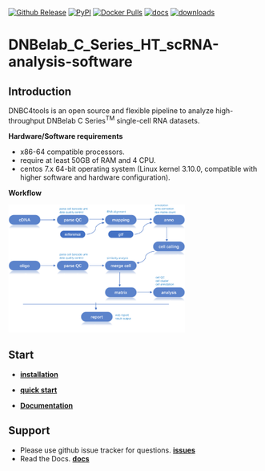 [![Github Release](https://img.shields.io/github/v/release/lishuangshuang0616/DNBC4tools)](https://github.com/lishuangshuang0616/DNBC4tools/releases)
[![PyPI](https://img.shields.io/pypi/v/dnbc4tools)](https://pypi.org/project/DNBC4tools)
[![Docker Pulls](https://img.shields.io/docker/pulls/lishuangshuang3/dnbc4tools)](https://hub.docker.com/r/lishuangshuang3/dnbc4tools)
[![docs](https://img.shields.io/static/v1?label=docs&message=dnbc4tools&color=blue)](https://dnbc4tools.readthedocs.io)
[![downloads](https://static.pepy.tech/personalized-badge/dnbc4tools?period=total&units=international_system&left_color=grey&right_color=blue&left_text=downloads)](https://pepy.tech/project/dnbc4tools)


# DNBelab_C_Series_HT_scRNA-analysis-software

## Introduction

DNBC4tools is an open source and flexible pipeline to analyze high-throughput DNBelab C Series<sup>TM</sup> single-cell RNA datasets. 

**Hardware/Software requirements** 

- x86-64 compatible processors.
- require at least 50GB of RAM and 4 CPU. 
- centos 7.x 64-bit operating system (Linux kernel 3.10.0, compatible with higher software and hardware configuration). 

**Workflow**
 
 <img src="./doc/pipeline.jpg" width="70%">

## Start

- [**installation** ](./doc/installation.md)

- [**quick start** ](./doc/quickstart.md)

- [**Documentation** ](./doc/detail.md)

## Support

- Please use github issue tracker for questions. [**issues**](https://github.com/MGI-tech-bioinformatics/DNBelab_C_Series_HT_scRNA-analysis-software/issues)
- Read the Docs. [**docs**](https://dnbc4tools.readthedocs.io)
